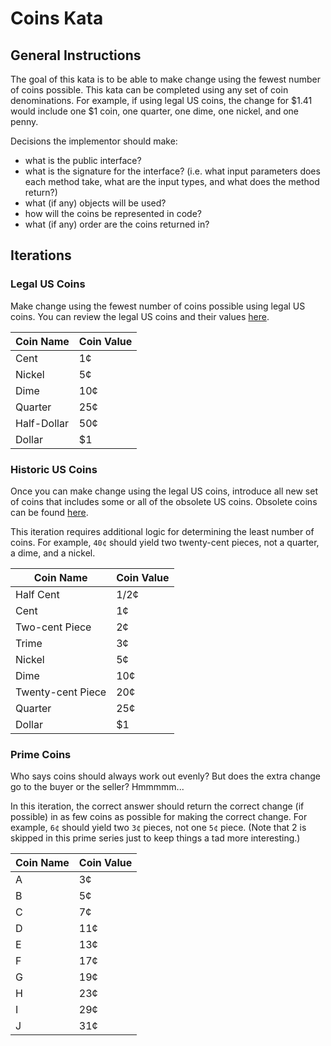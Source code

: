 # Coins Kata

## General Instructions

The goal of this kata is to be able to make change using the fewest number of coins possible. This kata can be completed using any set of coin denominations. For example, if using legal US coins, the change for $1.41 would include one $1 coin, one quarter, one dime, one nickel, and one penny.

Decisions the implementor should make:
- what is the public interface?
- what is the signature for the interface? (i.e. what input parameters does each method take, what are the input types, and what does the method return?)
- what (if any) objects will be used?
- how will the coins be represented in code?
- what (if any) order are the coins returned in?

## Iterations

### Legal US Coins

Make change using the fewest number of coins possible using legal US coins. You can review the legal US coins and their values [here](https://en.wikipedia.org/wiki/Coins_of_the_United_States_dollar).

|Coin Name|Coin Value|
|---|---|
|Cent|1¢|
|Nickel|5¢|
|Dime|10¢|
|Quarter|25¢|
|Half-Dollar|50¢|
|Dollar|$1|

### Historic US Coins

Once you can make change using the legal US coins, introduce all new set of coins that includes some or all of the obsolete US coins. Obsolete coins can be found [here](https://en.wikipedia.org/wiki/Coins_of_the_United_States_dollar#Obsolete_coins).

This iteration requires additional logic for determining the least number of coins. For example, `40¢` should yield two twenty-cent pieces, not a quarter, a dime, and a nickel.

|Coin Name|Coin Value|
|---|---|
|Half Cent|1/2¢|
|Cent|1¢|
|Two-cent Piece|2¢|
|Trime|3¢|
|Nickel|5¢|
|Dime|10¢|
|Twenty-cent Piece|20¢|
|Quarter|25¢|
|Dollar|$1|

### Prime Coins

Who says coins should always work out evenly? But does the extra change go to the buyer or the seller? Hmmmmm... 

In this iteration, the correct answer should return the correct change (if possible) in as few coins as possible for making the correct change. For example, `6¢` should yield two `3¢` pieces, not one `5¢` piece. (Note that 2 is skipped in this prime series just to keep things a tad more interesting.) 

|Coin Name|Coin Value|
|---|---|
|A|3¢|
|B|5¢|
|C|7¢|
|D|11¢|
|E|13¢|
|F|17¢|
|G|19¢|
|H|23¢|
|I|29¢|
|J|31¢|
